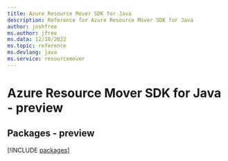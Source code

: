```yaml
---
title: Azure Resource Mover SDK for Java
description: Reference for Azure Resource Mover SDK for Java
author: joshfree
ms.author: jfree
ms.data: 12/10/2022
ms.topic: reference
ms.devlang: java
ms.service: resourcemover
---
```

# Azure Resource Mover SDK for Java - preview
## Packages - preview
[!INCLUDE [packages](resource-mover-index.md)]